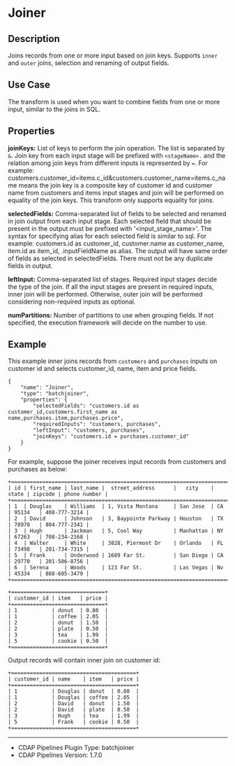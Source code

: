 # Joiner


Description
-----------
Joins records from one or more input based on join keys. Supports `inner` and `outer` joins, selection and renaming of output fields.  

Use Case
--------
The transform is used when you want to combine fields from one or more input, similar to the joins in SQL.

Properties
----------
**joinKeys:** List of keys to perform the join operation. The list is separated by `&`. 
Join key from each input stage will be prefixed with `<stageName>.` and the relation among join keys from different inputs is represented by `=`. 
For example: customers.customer_id=items.c_id&customers.customer_name=items.c_name means the join key is a composite key
of customer id and customer name from customers and items input stages and join will be performed on equality 
of the join keys. This transform only supports equality for joins.

**selectedFields:** Comma-separated list of fields to be selected and renamed in join output from each input stage. 
Each selected field that should be present in the output must be prefixed with '<input_stage_name>'. 
The syntax for specifying alias for each selected field is similar to sql. 
For example: customers.id as customer_id, customer.name as customer_name, item.id as item_id, <stageName>.inputFieldName as alias. 
The output will have same order of fields as selected in selectedFields. There must not be any duplicate fields in output.

**leftInput:** Comma-separated list of stages. Required input stages decide the type of the join.
If all the input stages are present in required inputs, inner join will be performed. 
Otherwise, outer join will be performed considering non-required inputs as optional.

**numPartitions:** Number of partitions to use when grouping fields. If not specified, the execution
framework will decide on the number to use.

Example
-------
This example inner joins records from ``customers`` and ``purchases`` inputs on customer id and selects customer_id, name, item and price fields.

    {
        "name": "Joiner",
        "type": "batchjoiner",
        "properties": {
            "selectedFields": "customers.id as customer_id,customers.first_name as name,purchases.item,purchases.price",
            "requiredInputs": "customers, purchases",
            "leftInput": "customers, purchases",
            "joinKeys": "customers.id = purchases.customer_id"
        }
    }


For example, suppose the joiner receives input records from customers and purchases as below:


    +=================================================================================================+
    | id | first_name | last_name |  street_address      |   city    | state | zipcode | phone number |  
    +=================================================================================================+
    | 1  | Douglas    | Williams  | 1, Vista Montana     | San Jose  | CA    | 95134   | 408-777-3214 |
    | 2  | David      | Johnson   | 3, Baypointe Parkway | Houston   | TX    | 78970   | 804-777-2341 |
    | 3  | Hugh       | Jackman   | 5, Cool Way          | Manhattan | NY    | 67263   | 708-234-2168 |
    | 4  | Walter     | White     | 3828, Piermont Dr    | Orlando   | FL    | 73498   | 201-734-7315 |
    | 5  | Frank      | Underwood | 1609 Far St.         | San Diego | CA    | 29770   | 201-506-8756 |
    | 6  | Serena     | Woods     | 123 Far St.          | Las Vegas | Nv    | 45334   | 888-605-3479 |
    +=================================================================================================+

    +==============================+
    | customer_id | item   | price |      
    +==============================+
    | 1           | donut  | 0.80  |
    | 1           | coffee | 2.05  |
    | 2           | donut  | 1.50  |
    | 2           | plate  | 0.50  |
    | 3           | tea    | 1.99  |
    | 5           | cookie | 0.50  |
    +==============================+

Output records will contain inner join on customer id:

    +========================================+
    | customer_id | name    | item   | price |
    +========================================+
    | 1           | Douglas | donut  | 0.80  |
    | 1           | Douglas | coffee | 2.05  |
    | 2           | David   | donut  | 1.50  |
    | 2           | David   | plate  | 0.50  |
    | 3           | Hugh    | tea    | 1.99  |
    | 5           | Frank   | cookie | 0.50  |
    +========================================+

---
- CDAP Pipelines Plugin Type: batchjoiner
- CDAP Pipelines Version: 1.7.0
